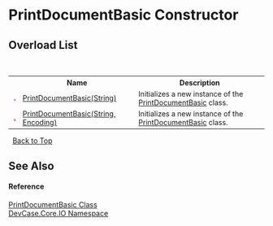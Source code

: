 # PrintDocumentBasic Constructor 
 


## Overload List
&nbsp;<table><tr><th></th><th>Name</th><th>Description</th></tr><tr><td>![Public method](media/pubmethod.gif "Public method")</td><td><a href="M_DevCase_Core_IO_PrintDocumentBasic__ctor">PrintDocumentBasic(String)</a></td><td>
Initializes a new instance of the <a href="T_DevCase_Core_IO_PrintDocumentBasic">PrintDocumentBasic</a> class.</td></tr><tr><td>![Public method](media/pubmethod.gif "Public method")</td><td><a href="M_DevCase_Core_IO_PrintDocumentBasic__ctor_1">PrintDocumentBasic(String, Encoding)</a></td><td>
Initializes a new instance of the <a href="T_DevCase_Core_IO_PrintDocumentBasic">PrintDocumentBasic</a> class.</td></tr></table>&nbsp;
<a href="#printdocumentbasic-constructor">Back to Top</a>

## See Also


#### Reference
<a href="T_DevCase_Core_IO_PrintDocumentBasic">PrintDocumentBasic Class</a><br /><a href="N_DevCase_Core_IO">DevCase.Core.IO Namespace</a><br />